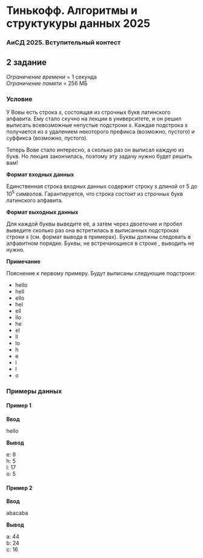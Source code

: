 # Тинькофф. Алгоритмы и структукуры данных 2025

### АиСД 2025. Вступительный контест

## 2 задание

_Ограничение времени_ = 1 секунда\
_Ограничение памяти_ = 256 МБ

### Условие

У Вовы есть строка $s$, состоящая из строчных букв латинского алфавита. Ему стало скучно на лекции в университете, и он решил выписать всевозможные непустые подстроки $s$. Каждая подстрока $s$ получается из $s$ удалением некоторого префикса (возможно, пустого) и суффикса (возможно, пустого).

Теперь Вове стало интересно, а сколько раз он выписал каждую из букв. Но лекция закончилась, поэтому эту задачу нужно будет решить вам!

**Формат входных данных**

Единственная строка входных данных содержит строку $s$ длиной от $5$ до $10^5$ символов. Гарантируется, что строка состоит из строчных букв латинского алфавита.

**Формат выходных данных**

Для каждой буквы выведите её, а затем через двоеточие и пробел выведите сколько раз она встретилась в выписанных подстроках строки $s$ (см. формат вывода в примерах). Буквы должны следовать в алфавитном порядке. Буквы, не встречающиеся в строке , выводить не нужно.

**Примечание**

Пояснение к первому примеру.
Будут выписаны следующие подстроки:

- hello
- hell
- ello
- hel
- ell
- llo
- he
- el
- ll
- lo
- h
- e
- l
- l
- o

### Примеры данных

#### Пример 1

**Ввод**

hello

**Вывод**

e: 8\
h: 5\
l: 17\
o: 5

#### Пример 2

**Ввод**

abacaba

**Вывод**

a: 44\
b: 24\
c: 16
